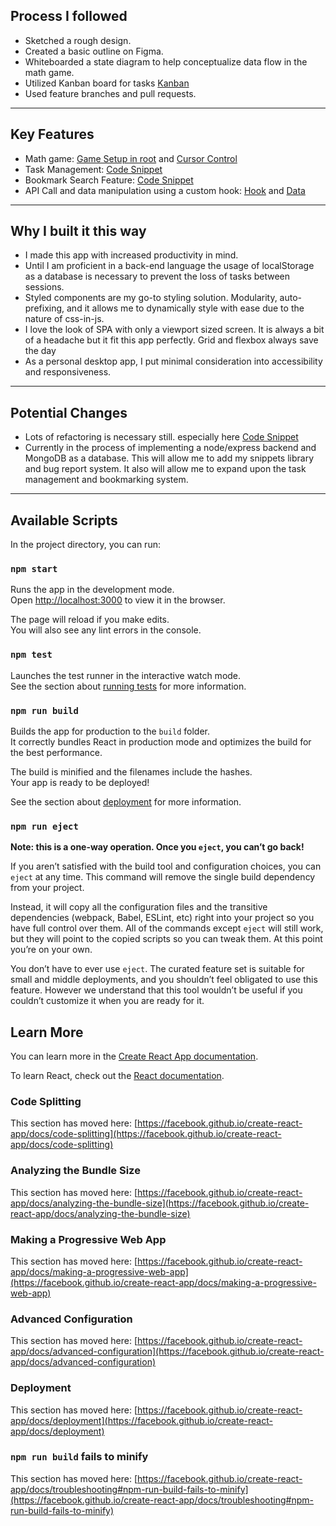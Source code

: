 ## Process I followed

- Sketched a rough design.
- Created a basic outline on Figma.
- Whiteboarded a state diagram to help conceptualize data flow in the math game.
- Utilized Kanban board for tasks [Kanban](https://github.com/mattduff707/the-hub/blob/main/public/images/hubKanban.PNG)
- Used feature branches and pull requests.

---

## Key Features

- Math game: [Game Setup in root](https://github.com/mattduff707/the-hub/blob/main/src/components/mainScreen/math/Math.js) and [Cursor Control](https://github.com/mattduff707/the-hub/blob/cd56b7c3de75313780e1d600ee9f16314ec8904a/src/components/mainScreen/math/activeGame/Question.js#L35-L61)
- Task Management: [Code Snippet](https://github.com/mattduff707/the-hub/blob/5ec67eb33884b50714bedb76973f259eec24e746/src/components/todo/TodoList.js#L7-L67)
- Bookmark Search Feature: [Code Snippet](https://github.com/mattduff707/the-hub/blob/5ec67eb33884b50714bedb76973f259eec24e746/src/components/bookmarks/Search.js#L4-L35)
- API Call and data manipulation using a custom hook: [Hook](https://github.com/mattduff707/the-hub/blob/5ec67eb33884b50714bedb76973f259eec24e746/src/services/useFetch.js#L1-L41) and [Data](https://github.com/mattduff707/the-hub/blob/main/src/components/mainScreen/home/APOD.js)

---

## Why I built it this way

- I made this app with increased productivity in mind.
- Until I am proficient in a back-end language the usage of localStorage as a database is necessary to prevent the loss of tasks between sessions.
- Styled components are my go-to styling solution. Modularity, auto-prefixing, and it allows me to dynamically style with ease due to the nature of css-in-js.
- I love the look of SPA with only a viewport sized screen. It is always a bit of a headache but it fit this app perfectly. Grid and flexbox always save the day
- As a personal desktop app, I put minimal consideration into accessibility and responsiveness.

---

## Potential Changes

- Lots of refactoring is necessary still. especially here [Code Snippet](https://github.com/mattduff707/the-hub/blob/5ec67eb33884b50714bedb76973f259eec24e746/src/components/mainScreen/NavButtons.js#L18-L64)
- Currently in the process of implementing a node/express backend and MongoDB as a database. This will allow me to add my snippets library and bug report system. It also will allow me to expand upon the task management and bookmarking system.

---

## Available Scripts

In the project directory, you can run:

### `npm start`

Runs the app in the development mode.\
Open [http://localhost:3000](http://localhost:3000) to view it in the browser.

The page will reload if you make edits.\
You will also see any lint errors in the console.

### `npm test`

Launches the test runner in the interactive watch mode.\
See the section about [running tests](https://facebook.github.io/create-react-app/docs/running-tests) for more information.

### `npm run build`

Builds the app for production to the `build` folder.\
It correctly bundles React in production mode and optimizes the build for the best performance.

The build is minified and the filenames include the hashes.\
Your app is ready to be deployed!

See the section about [deployment](https://facebook.github.io/create-react-app/docs/deployment) for more information.

### `npm run eject`

**Note: this is a one-way operation. Once you `eject`, you can’t go back!**

If you aren’t satisfied with the build tool and configuration choices, you can `eject` at any time. This command will remove the single build dependency from your project.

Instead, it will copy all the configuration files and the transitive dependencies (webpack, Babel, ESLint, etc) right into your project so you have full control over them. All of the commands except `eject` will still work, but they will point to the copied scripts so you can tweak them. At this point you’re on your own.

You don’t have to ever use `eject`. The curated feature set is suitable for small and middle deployments, and you shouldn’t feel obligated to use this feature. However we understand that this tool wouldn’t be useful if you couldn’t customize it when you are ready for it.

## Learn More

You can learn more in the [Create React App documentation](https://facebook.github.io/create-react-app/docs/getting-started).

To learn React, check out the [React documentation](https://reactjs.org/).

### Code Splitting

This section has moved here: [https://facebook.github.io/create-react-app/docs/code-splitting](https://facebook.github.io/create-react-app/docs/code-splitting)

### Analyzing the Bundle Size

This section has moved here: [https://facebook.github.io/create-react-app/docs/analyzing-the-bundle-size](https://facebook.github.io/create-react-app/docs/analyzing-the-bundle-size)

### Making a Progressive Web App

This section has moved here: [https://facebook.github.io/create-react-app/docs/making-a-progressive-web-app](https://facebook.github.io/create-react-app/docs/making-a-progressive-web-app)

### Advanced Configuration

This section has moved here: [https://facebook.github.io/create-react-app/docs/advanced-configuration](https://facebook.github.io/create-react-app/docs/advanced-configuration)

### Deployment

This section has moved here: [https://facebook.github.io/create-react-app/docs/deployment](https://facebook.github.io/create-react-app/docs/deployment)

### `npm run build` fails to minify

This section has moved here: [https://facebook.github.io/create-react-app/docs/troubleshooting#npm-run-build-fails-to-minify](https://facebook.github.io/create-react-app/docs/troubleshooting#npm-run-build-fails-to-minify)
